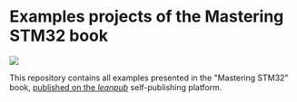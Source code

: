 # Examples projects of the Mastering STM32 book
![](https://s3.amazonaws.com/titlepages.leanpub.com/mastering-stm32/small?1443252521)

This repository contains all examples presented in the "Mastering STM32" book, [published on the *leanpub*](https://leanpub.com/mastering-stm32) self-publishing platform.
